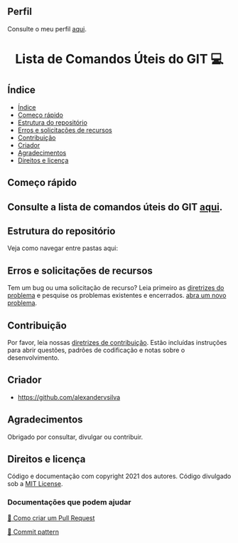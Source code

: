 ## Perfil

Consulte o meu perfil <a href="https://github.com/alexandervsilva/alexandervsilva/blob/master/README.md">aqui</a>.

<h1 align="center" style="font-weight: bold;">Lista de Comandos Úteis do GIT 💻</h1>

## Índice

- [Índice](#índice)
- [Começo rápido](#começo-rápido)
- [Estrutura do repositório](#estrutura-do-repositório)
- [Erros e solicitações de recursos](#erros-e-solicitações-de-recursos)
- [Contribuição](#contribuição)
- [Criador](#criador)
- [Agradecimentos](#agradecimentos)
- [Direitos e licença](#direitos-e-licença)

## Começo rápido

## Consulte a lista de comandos úteis do GIT <a href="https://github.com/alexandervsilva/Repositorio.Modelo.Basico/blob/master/git.md">aqui</a>.

## Estrutura do repositório

Veja como navegar entre pastas aqui:

## Erros e solicitações de recursos
Tem um bug ou uma solicitação de recurso? Leia primeiro as [diretrizes do problema](https://reponame/blob/master/CONTRIBUTING.md)  e pesquise os problemas existentes e encerrados. [abra um novo problema](https://github.com/alexandervsilva/<meu-repositorio>/issues).

## Contribuição

Por favor, leia nossas [diretrizes de contribuição](https://reponame/blob/master/CONTRIBUTING.md). Estão incluídas instruções para abrir questões, padrões de codificação e notas sobre o desenvolvimento.

## Criador

- <https://github.com/alexandervsilva>

## Agradecimentos

Obrigado por consultar, divulgar ou contribuir.

## Direitos e licença

Código e documentação com copyright 2021 dos autores. Código divulgado sob a [MIT License](https://github.com/alexandervsilva/Repositorio.Modelo.Basico/blob/master/LICENSE).

<h3>Documentações que podem ajudar</h3>

[📝 Como criar um Pull Request](https://www.atlassian.com/br/git/tutorials/making-a-pull-request)

[💾 Commit pattern](https://gist.github.com/joshbuchea/6f47e86d2510bce28f8e7f42ae84c716)
